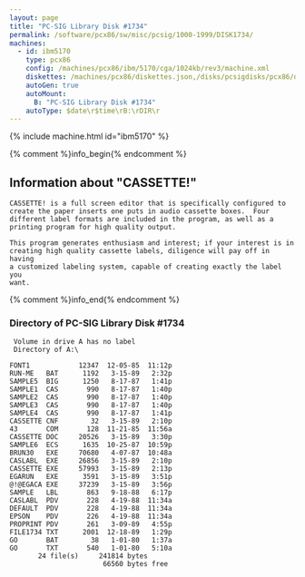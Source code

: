 ```yaml
---
layout: page
title: "PC-SIG Library Disk #1734"
permalink: /software/pcx86/sw/misc/pcsig/1000-1999/DISK1734/
machines:
  - id: ibm5170
    type: pcx86
    config: /machines/pcx86/ibm/5170/cga/1024kb/rev3/machine.xml
    diskettes: /machines/pcx86/diskettes.json,/disks/pcsigdisks/pcx86/diskettes.json
    autoGen: true
    autoMount:
      B: "PC-SIG Library Disk #1734"
    autoType: $date\r$time\rB:\rDIR\r
---
```


{% include machine.html id="ibm5170" %}

{% comment %}info_begin{% endcomment %}

## Information about "CASSETTE!"

    CASSETTE! is a full screen editor that is specifically configured to
    create the paper inserts one puts in audio cassette boxes.  Four
    different label formats are included in the program, as well as a
    printing program for high quality output.
    
    This program generates enthusiasm and interest; if your interest is in
    creating high quality cassette labels, diligence will pay off in having
    a customized labeling system, capable of creating exactly the label you
    want.
{% comment %}info_end{% endcomment %}


### Directory of PC-SIG Library Disk #1734

     Volume in drive A has no label
     Directory of A:\

    FONT1            12347  12-05-85  11:12p
    RUN-ME   BAT      1192   3-15-89   2:32p
    SAMPLE5  BIG      1250   8-17-87   1:41p
    SAMPLE1  CAS       990   8-17-87   1:40p
    SAMPLE2  CAS       990   8-17-87   1:40p
    SAMPLE3  CAS       990   8-17-87   1:40p
    SAMPLE4  CAS       990   8-17-87   1:41p
    CASSETTE CNF        32   3-15-89   2:10p
    43       COM       128  11-21-85  11:56a
    CASSETTE DOC     20526   3-15-89   3:30p
    SAMPLE6  ECS      1635  10-25-87  10:59p
    BRUN30   EXE     70680   4-07-87  10:48a
    CASLABL  EXE     26856   3-15-89   2:10p
    CASSETTE EXE     57993   3-15-89   2:13p
    EGARUN   EXE      3591   3-15-89   3:51p
    @!@EGACA EXE     37239   3-15-89   3:56p
    SAMPLE   LBL       863   9-18-88   6:17p
    CASLABL  PDV       228   4-19-88  11:34a
    DEFAULT  PDV       228   4-19-88  11:34a
    EPSON    PDV       226   4-19-88  11:34a
    PROPRINT PDV       261   3-09-89   4:55p
    FILE1734 TXT      2001  12-18-89   1:29p
    GO       BAT        38   1-01-80   1:37a
    GO       TXT       540   1-01-80   5:10a
           24 file(s)     241814 bytes
                           66560 bytes free
